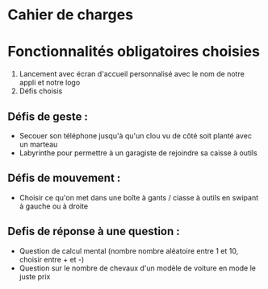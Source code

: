 # Cahier de charges

# Fonctionnalités obligatoires choisies

1. Lancement avec écran d'accueil personnalisé avec le nom de notre appli et notre logo
2. Défis choisis 
## Défis de geste :

- Secouer son téléphone jusqu'à qu'un clou vu de côté soit planté avec un marteau
- Labyrinthe pour permettre à un garagiste de rejoindre sa caisse à outils

## Défis de mouvement :

- Choisir ce qu'on met dans une boîte à gants / ciasse à outils en swipant à gauche ou à droite
## Defis de réponse à une question :

- Question de calcul mental (nombre nombre aléatoire entre 1 et 10, choisir entre + et -)
- Question sur le nombre de chevaux d'un modèle de voiture en mode le juste prix
